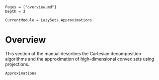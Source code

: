```@contents
Pages = ["overview.md"]
Depth = 3
```

```@meta
CurrentModule = LazySets.Approximations
```

# Overview

This section of the manual describes the Cartesian decomposition algorithms and
the approximation of high-dimensional convex sets using projections.

```@docs
Approximations
```
